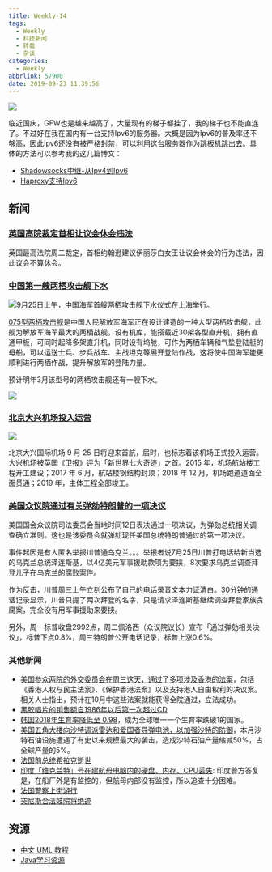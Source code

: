 ```yaml
---
title: Weekly-14
tags:
  - Weekly
  - 科技新闻
  - 转载
  - 杂谈
categories:
  - Weekly
abbrlink: 57900
date: 2019-09-23 11:39:56
---
```


![](https://imgs.codewoody.com/uploads/big/d05d886a3394d1e6e42509d6920141ef.jpeg)

<!--more-->

临近国庆，GFW也是越来越高了，大量现有的梯子都挂了，我的梯子也不能直连了。不过好在我在国内有一台支持Ipv6的服务器。大概是因为Ipv6的普及率还不够高，因此Ipv6还没有被严格封禁，可以利用这台服务器作为跳板机跳出去。具体的方法可以参考我的这几篇博文：

- [Shadowsocks中继-从Ipv4到Ipv6](/_posts/2019-02-21-Shadowsocks中继-从Ipv4到Ipv6.md)
- [Haproxy支持Ipv6](/_posts/2019-04-13-Haproxy支持Ipv6.md)

## 新闻

### [英国高院裁定首相让议会休会违法](https://cn.reuters.com/article/uk-court-johnson-suspending-parliament-0-idCNKBS1W916R?feedType=RSS&feedName=CNTopGenNews)

英国最高法院周二裁定，首相约翰逊建议伊丽莎白女王让议会休会的行为违法，因此议会不算休会。

### [中国第一艘两栖攻击舰下水](https://www.yicai.com/news/100343739.html)

![9月25日上午，中国海军首艘两栖攻击舰下水仪式在上海举行。](https://imgs.codewoody.com/uploads/big/7cbac6b9a9761385633ce44e3bbd9f8f.jpg)

[075型两栖攻击舰](https://zh.wikipedia.org/wiki/075%E5%9E%8B%E4%B8%A4%E6%A0%96%E6%94%BB%E5%87%BB%E8%88%B0)是中国人民解放军海军正在设计建造的一种大型两栖攻击舰，此舰为解放军海军最大的两栖战舰，设有机库，能搭载近30架各型直升机，拥有直通甲板，可同时起降多架直升机，同时设有坞舱，可作为两栖车辆和气垫登陆艇的母船，可以运送士兵、步兵战车、主战坦克等展开登陆作战，这将使中国海军能更顺利进行两栖作战，提升解放军的登陆力量。

预计明年3月该型号的两栖攻击舰还有一艘下水。

![](https://imgs.codewoody.com/uploads/big/d5a7cea8e6abbe5b3a4cd8c82b185a3c.jpg)

### [北京大兴机场投入运营](https://www.zhihu.com/question/48264362)

![](https://imgs.codewoody.com/uploads/big/cec234d0300527f7bf2de58a620b26ca.jpg)

北京大兴国际机场 9 月 25 日将迎来首航，届时，也标志着该机场正式投入运营。大兴机场被英国《卫报》评为「新世界七大奇迹」之首。2015 年，机场航站楼工程开工建设；2017 年 6 月，航站楼钢结构封顶；2018 年 12 月，机场跑道道面全面贯通；2019 年，主体工程全部竣工。

### [美国众议院通过有关弹劾特朗普的一项决议](https://www.zhihu.com/question/345899888/answer/836097003)

美国国会众议院司法委员会当地时间12日表决通过一项决议，为弹劾总统相关调查确立准则。这也是该委员会就弹劾现任美国总统特朗普通过的第一项决议。

事件起因是有人匿名举报川普通乌克兰。。。举报者说7月25日川普打电话给新当选的乌克兰总统泽连斯基，以4亿美元军事援助款项为要挟，8次要求乌克兰调查拜登儿子在乌克兰的腐败案件。

作为反击，川普周三上午立刻公布了自己的[电话录音文本](https://www.nytimes.com/interactive/2019/09/25/us/politics/trump-ukraine-transcript.html)力证清白。30分钟的通话记录显示，川普只提了两次拜登的名字，只是请求泽连斯基继续调查拜登家族贪腐案，完全没有用军事援助来要挟。

另外，周一标普收盘2992点，周二佩洛西（众议院议长）宣布「通过弹劾相关决议」，标普下点0.8%，周三特朗普公开电话记录，标普上涨0.6%。

### 其他新闻

- [美国参众两院的外交委员会在周三这天，通过了多项涉及香港的法案](https://www.dw.com/zh/《香港人权与民主法案》过第一关-中批外国干预「险恶用心」/a-50587949?maca=chi-rss-chi-all-1127-rdf)，包括《香港人权与民主法案》、《保护香港法案》以及支持港人自由权利的决议案。相关人士指出，预计在10月中这些法案就能获得全院通过，立法成功。
- [黑胶唱片的销售额自1986年以后第一次超过CD](https://www.nme.com/news/music/vinyl-set-outsell-cds-first-time-since-1986-2545781)
- [韩国2018年生育率降低至 0.98](https://finance.sina.com.cn/stock/usstock/c/2019-09-01/doc-iicezueu2542877.shtml)，成为全球唯一一个生育率跌破1的国家。
- [美国五角大楼向沙特调派雷达和爱国者导弹电池，以加强沙特的防御](https://cn.reuters.com/article/pentagon-deployment-mideast-0926-thur-idCNKBS1WC00B?feedType=RSS&feedName=CNTopGenNews)，本月沙特石油设施遭遇了有史以来规模最大的袭击，造成沙特石油产量缩减50%，占全球产量的5%。
- [法国前总统希拉克逝世](https://www.dw.com/zh/法国前总统希拉克逝世/a-50596161?maca=chi-rss-chi-all-1127-rdf)
- [印度「维克兰特」号在建航母电脑内的硬盘、内存、CPU丢失](https://www.zhihu.com/question/346910419/answer/835262623): 印度警方答复是，在船厂外是有监控的，但航母内部没有监控，所以追查十分困难。
- [法国警察上街游行](http://www.rfi.fr/cn/20191002-27000%E5%90%8D%E6%B3%95%E5%9B%BD%E8%AD%A6%E5%AF%9F%E8%B5%B0%E5%88%B0%E4%B8%8A%E5%B7%B4%E9%BB%8E%E8%A1%97%E5%A4%B4%E7%A4%BA%E5%A8%81%E6%B8%B8%E8%A1%8C)
- [突尼斯合法妓院将绝迹](http://www.bbc.com/zhongwen/simp/world-49906847)


## 资源

- [中文 UML 教程](https://www.visual-paradigm.com/cn/guide/uml-unified-modeling-language/what-is-uml/)
- [Java学习资源](https://javabrains.io/)
